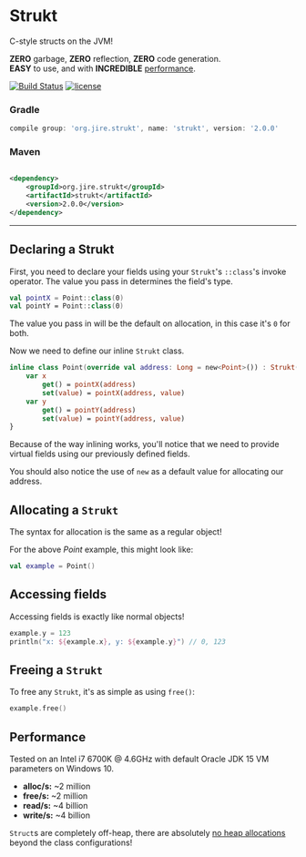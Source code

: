 # Strukt

C-style structs on the JVM!

**ZERO** garbage, **ZERO** reflection, **ZERO** code generation.  
**EASY** to use, and with **INCREDIBLE** [performance](#performance).

[![Build Status](https://travis-ci.com/Jire/Strukt.svg?branch=master)](https://travis-ci.com/Jire/Strukt)
[![license](https://img.shields.io/github/license/Jire/Strukt.svg)](https://github.com/Jire/Strukt/blob/master/LICENSE.txt)

### Gradle

```groovy
compile group: 'org.jire.strukt', name: 'strukt', version: '2.0.0'
```

### Maven

```xml

<dependency>
	<groupId>org.jire.strukt</groupId>
	<artifactId>strukt</artifactId>
	<version>2.0.0</version>
</dependency>
```

---

## Declaring a Strukt

First, you need to declare your fields using your `Strukt`'s `::class`'s invoke operator. The value you pass in
determines the field's type.

```kotlin
val pointX = Point::class(0)
val pointY = Point::class(0)
```

The value you pass in will be the default on allocation, in this case it's `0` for both.

Now we need to define our inline `Strukt` class.

```kotlin
inline class Point(override val address: Long = new<Point>()) : Strukt() {
	var x
		get() = pointX(address)
		set(value) = pointX(address, value)
	var y
		get() = pointY(address)
		set(value) = pointY(address, value)
}
```

Because of the way inlining works, you'll notice that we need to provide virtual fields using our previously defined
fields.

You should also notice the use of `new` as a default value for allocating our address.

## Allocating a `Strukt`

The syntax for allocation is the same as a regular object!

For the above _Point_ example, this might look like:

```kotlin
val example = Point()
```

## Accessing fields

Accessing fields is exactly like normal objects!

```kotlin
example.y = 123
println("x: ${example.x}, y: ${example.y}") // 0, 123
```

## Freeing a `Strukt`

To free any `Strukt`, it's as simple as using `free()`:

```kotlin
example.free()
```

## Performance

Tested on an Intel i7 6700K @ 4.6GHz with default Oracle JDK 15 VM parameters on Windows 10.

* **alloc/s:** ~2 million
* **free/s:** ~2 million
* **read/s:** ~4 billion
* **write/s:** ~4 billion

`Struct`s are completely off-heap, there are absolutely <ins>no heap allocations</ins> beyond the class configurations!